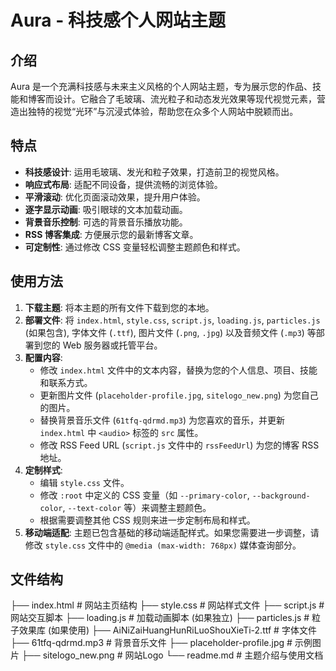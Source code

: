 # Aura - 科技感个人网站主题

## 介绍

Aura 是一个充满科技感与未来主义风格的个人网站主题，专为展示您的作品、技能和博客而设计。它融合了毛玻璃、流光粒子和动态发光效果等现代视觉元素，营造出独特的视觉“光环”与沉浸式体验，帮助您在众多个人网站中脱颖而出。

## 特点

*   **科技感设计**: 运用毛玻璃、发光和粒子效果，打造前卫的视觉风格。
*   **响应式布局**: 适配不同设备，提供流畅的浏览体验。
*   **平滑滚动**: 优化页面滚动效果，提升用户体验。
*   **逐字显示动画**: 吸引眼球的文本加载动画。
*   **背景音乐控制**: 可选的背景音乐播放功能。
*   **RSS 博客集成**: 方便展示您的最新博客文章。
*   **可定制性**: 通过修改 CSS 变量轻松调整主题颜色和样式。

## 使用方法

1.  **下载主题**: 将本主题的所有文件下载到您的本地。
2.  **部署文件**: 将 `index.html`, `style.css`, `script.js`, `loading.js`, `particles.js` (如果包含), 字体文件 (`.ttf`), 图片文件 (`.png`, `.jpg`) 以及音频文件 (`.mp3`) 等部署到您的 Web 服务器或托管平台。
3.  **配置内容**: 
    *   修改 `index.html` 文件中的文本内容，替换为您的个人信息、项目、技能和联系方式。
    *   更新图片文件 (`placeholder-profile.jpg`, `sitelogo_new.png`) 为您自己的图片。
    *   替换背景音乐文件 (`61tfq-qdrmd.mp3`) 为您喜欢的音乐，并更新 `index.html` 中 `<audio>` 标签的 `src` 属性。
    *   修改 RSS Feed URL (`script.js` 文件中的 `rssFeedUrl`) 为您的博客 RSS 地址。
4.  **定制样式**: 
    *   编辑 `style.css` 文件。
    *   修改 `:root` 中定义的 CSS 变量（如 `--primary-color`, `--background-color`, `--text-color` 等）来调整主题颜色。
    *   根据需要调整其他 CSS 规则来进一步定制布局和样式。
5.  **移动端适配**: 主题已包含基础的移动端适配样式。如果您需要进一步调整，请修改 `style.css` 文件中的 `@media (max-width: 768px)` 媒体查询部分。

## 文件结构
├── index.html          # 网站主页结构
├── style.css           # 网站样式文件
├── script.js           # 网站交互脚本
├── loading.js          # 加载动画脚本 (如果独立)
├── particles.js        # 粒子效果库 (如果使用)
├── AiNiZaiHuangHunRiLuoShouXieTi-2.ttf # 字体文件
├── 61tfq-qdrmd.mp3     # 背景音乐文件
├── placeholder-profile.jpg # 示例图片
├── sitelogo_new.png    # 网站Logo
└── readme.md           # 主题介绍与使用文档